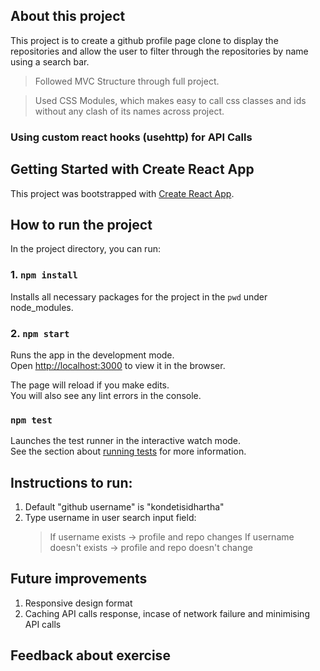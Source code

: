 ## About this project

This project is to create a github profile page clone to display the repositories and allow the user to filter through the repositories by name using a search bar.

> Followed MVC Structure through full project.

> Used CSS Modules, which makes easy to call css classes and ids without any clash of its names across project.

### Using custom react hooks (usehttp) for API Calls

## Getting Started with Create React App

This project was bootstrapped with [Create React App](https://github.com/facebook/create-react-app).

## How to run the project

In the project directory, you can run:

### 1. `npm install`

Installs all necessary packages for the project in the `pwd` under node_modules.

### 2. `npm start`

Runs the app in the development mode.\
Open [http://localhost:3000](http://localhost:3000) to view it in the browser.

The page will reload if you make edits.\
You will also see any lint errors in the console.

### `npm test`

Launches the test runner in the interactive watch mode.\
See the section about [running tests](https://facebook.github.io/create-react-app/docs/running-tests)
for more information.

## Instructions to run:

1. Default "github username" is "kondetisidhartha"
2. Type username in user search input field:
   > If username exists -> profile and repo changes
   > If username doesn't exists -> profile and repo doesn't change

## Future improvements

1. Responsive design format
2. Caching API calls response, incase of network failure and minimising API calls

## Feedback about exercise
